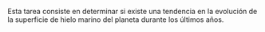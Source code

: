 Esta tarea consiste en determinar si existe una tendencia en la evolución de la superficie de hielo marino del planeta durante los últimos años. 

